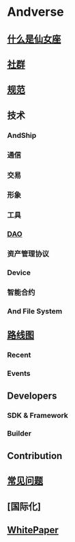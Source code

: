 
# Andverse

## [什么是仙女座](guide)

## [社群](community)

## [规范](specs)

## 技术

### AndShip

### 通信

### 交易

### 形象

### 工具

### [DAO](dao)

### 资产管理协议

### Device 

### 智能合约

### And File System

## [路线图](roadmap)

### Recent

### Events

## Developers

### SDK & Framework

### Builder

## Contribution

## [常见问题](faq)

## [国际化]

## [WhitePaper](whitepaper-v0.1.md)
